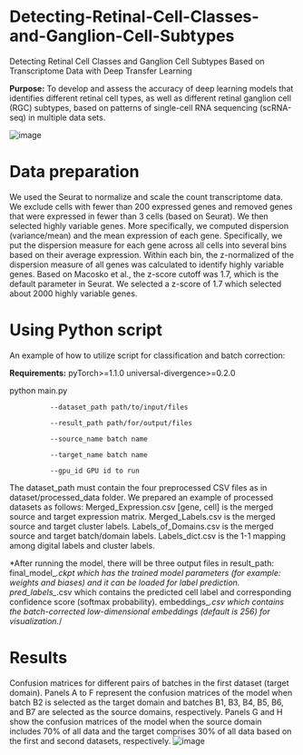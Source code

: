 # Detecting-Retinal-Cell-Classes-and-Ganglion-Cell-Subtypes
Detecting Retinal Cell Classes and Ganglion Cell Subtypes  Based on Transcriptome Data with Deep Transfer Learning

**Purpose:**  To  develop  and  assess  the  accuracy  of  deep  learning  models  that  identifies different  retinal  cell  types,  as  well  as  different  retinal  ganglion  cell  (RGC)  subtypes, based on patterns of single-cell RNA sequencing (scRNA-seq) in multiple data sets.

![image](https://user-images.githubusercontent.com/35179314/168642612-415a6d73-9619-4e85-b4c6-1713ae933a12.png)

# Data preparation
We used the Seurat to normalize and scale the count transcriptome data. We exclude cells with fewer than 200 expressed genes and removed genes that were expressed in fewer than 3 cells (based on Seurat). We then selected highly variable genes. More specifically, we computed dispersion (variance/mean) and the mean expression of each gene. Specifically, we put the dispersion measure for each gene across all cells into several bins based on their average expression. Within each bin, the z-normalized of the dispersion measure of all genes was calculated to identify highly variable genes. Based on Macosko et al., the z-score cutoff was 1.7, which is the default parameter in Seurat. We selected a z-score of 1.7 which selected about 2000 highly variable genes.

# Using Python script
An example of how to utilize script for classification and batch correction:

**Requirements:** pyTorch>=1.1.0 universal-divergence>=0.2.0

python main.py 

              --dataset_path path/to/input/files

              --result_path path/for/output/files

              --source_name batch name

              --target_name batch name

              --gpu_id GPU id to run
                           
The dataset_path must contain the four preprocessed CSV files as in dataset/processed_data folder. We prepared an example of processed datasets as follows: Merged_Expression.csv [gene, cell] is the merged source and target expression matrix. Merged_Labels.csv is the merged source and target cluster labels. Labels_of_Domains.csv is the merged source and target batch/domain labels. Labels_dict.csv is the 1-1 mapping among digital labels and cluster labels.

\*After running the model, there will be three output files in result_path: final_model_*.ckpt which has the trained model parameters (for example: weights and biases) and it can be loaded for label prediction. pred_labels_*.csv which contains the predicted cell label and corresponding confidence score (softmax probability). embeddings_*.csv which contains the batch-corrected low-dimensional embeddings (default is 256) for visualization.*/

# Results
Confusion matrices for different pairs of batches in the first dataset (target domain). Panels A to F represent the confusion matrices of the model when batch B2 is selected as the target domain and batches B1, B3, B4, B5, B6, and B7 are selected as the source domains, respectively. Panels G and H show the confusion matrices of the model when the source domain includes 70% of all data and the target comprises 30% of all data based on the first and second datasets, respectively. 
![image](https://user-images.githubusercontent.com/35179314/168669122-1e16b110-1c79-481a-a660-bdf1c489913e.png)
